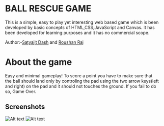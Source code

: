 # BALL RESCUE GAME

This is a simple, easy to play yet interesting web based game which is been developed by basic concepts of HTML,CSS,JavaScript and Canvas. It has been developed for learning purposes and it has no commercial scope.

Author:-[Satyajit Dash](https://github.com/satyajitdash61) and [Roushan Raj](https://github.com/ROUSHAN656)

# About the game #

Easy and minimal gameplay! To score a point you have to make sure that the ball should land only by controling the pad using the two arrow keys(left and right) on the pad and it should not touches the ground. If you fail to do so, Game Over.

## Screenshots #

![Alt text](https://github.com/ROUSHAN656/Game/blob/master/Screenshot1.png?raw=true)
![Alt text](https://github.com/ROUSHAN656/Game/blob/master/Screenshot2.png?raw=true)




























































